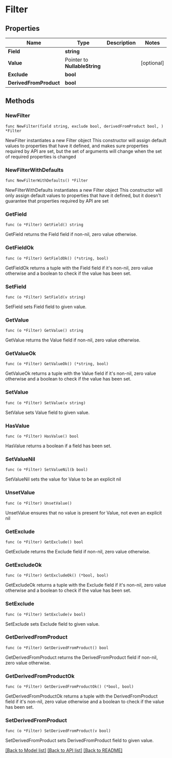 # Filter

## Properties

Name | Type | Description | Notes
------------ | ------------- | ------------- | -------------
**Field** | **string** |  | 
**Value** | Pointer to **NullableString** |  | [optional] 
**Exclude** | **bool** |  | 
**DerivedFromProduct** | **bool** |  | 

## Methods

### NewFilter

`func NewFilter(field string, exclude bool, derivedFromProduct bool, ) *Filter`

NewFilter instantiates a new Filter object
This constructor will assign default values to properties that have it defined,
and makes sure properties required by API are set, but the set of arguments
will change when the set of required properties is changed

### NewFilterWithDefaults

`func NewFilterWithDefaults() *Filter`

NewFilterWithDefaults instantiates a new Filter object
This constructor will only assign default values to properties that have it defined,
but it doesn't guarantee that properties required by API are set

### GetField

`func (o *Filter) GetField() string`

GetField returns the Field field if non-nil, zero value otherwise.

### GetFieldOk

`func (o *Filter) GetFieldOk() (*string, bool)`

GetFieldOk returns a tuple with the Field field if it's non-nil, zero value otherwise
and a boolean to check if the value has been set.

### SetField

`func (o *Filter) SetField(v string)`

SetField sets Field field to given value.


### GetValue

`func (o *Filter) GetValue() string`

GetValue returns the Value field if non-nil, zero value otherwise.

### GetValueOk

`func (o *Filter) GetValueOk() (*string, bool)`

GetValueOk returns a tuple with the Value field if it's non-nil, zero value otherwise
and a boolean to check if the value has been set.

### SetValue

`func (o *Filter) SetValue(v string)`

SetValue sets Value field to given value.

### HasValue

`func (o *Filter) HasValue() bool`

HasValue returns a boolean if a field has been set.

### SetValueNil

`func (o *Filter) SetValueNil(b bool)`

 SetValueNil sets the value for Value to be an explicit nil

### UnsetValue
`func (o *Filter) UnsetValue()`

UnsetValue ensures that no value is present for Value, not even an explicit nil
### GetExclude

`func (o *Filter) GetExclude() bool`

GetExclude returns the Exclude field if non-nil, zero value otherwise.

### GetExcludeOk

`func (o *Filter) GetExcludeOk() (*bool, bool)`

GetExcludeOk returns a tuple with the Exclude field if it's non-nil, zero value otherwise
and a boolean to check if the value has been set.

### SetExclude

`func (o *Filter) SetExclude(v bool)`

SetExclude sets Exclude field to given value.


### GetDerivedFromProduct

`func (o *Filter) GetDerivedFromProduct() bool`

GetDerivedFromProduct returns the DerivedFromProduct field if non-nil, zero value otherwise.

### GetDerivedFromProductOk

`func (o *Filter) GetDerivedFromProductOk() (*bool, bool)`

GetDerivedFromProductOk returns a tuple with the DerivedFromProduct field if it's non-nil, zero value otherwise
and a boolean to check if the value has been set.

### SetDerivedFromProduct

`func (o *Filter) SetDerivedFromProduct(v bool)`

SetDerivedFromProduct sets DerivedFromProduct field to given value.



[[Back to Model list]](../README.md#documentation-for-models) [[Back to API list]](../README.md#documentation-for-api-endpoints) [[Back to README]](../README.md)


